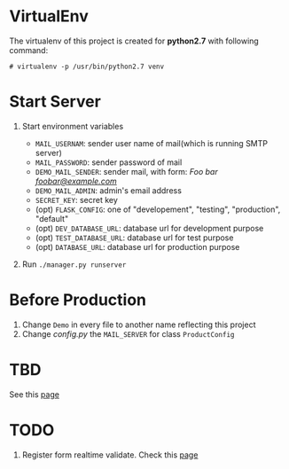 VirtualEnv
=========

The virtualenv of this project is created for **python2.7** with following command:

    # virtualenv -p /usr/bin/python2.7 venv    


Start Server
============

1. Start environment variables

    * `MAIL_USERNAM`: sender user name of mail(which is running SMTP server)
    * `MAIL_PASSWORD`: sender password of mail
    * `DEMO_MAIL_SENDER`: sender mail, with form: *Foo bar <foobar@example.com>*
    * `DEMO_MAIL_ADMIN`: admin's email address
    * `SECRET_KEY`: secret key
    * (opt) `FLASK_CONFIG`: one of "developement", "testing", "production", "default"
    * (opt) `DEV_DATABASE_URL`: database url for development purpose
    * (opt) `TEST_DATABASE_URL`: database url for test purpose
    * (opt) `DATABASE_URL`: database url for production purpose

2. Run `./manager.py runserver`

Before Production
=================

1. Change `Demo` in every file to another name reflecting this project
2. Change *config.py* the `MAIL_SERVER` for class `ProductConfig`

TBD
===

See this [page](https://github.com/magodo/flask_demo/wiki/Requirement-Verification)

TODO
====

1. Register form realtime validate. Check this [page](http://stackoverflow.com/questions/19898967/how-to-use-wtforms-in-ajax-validation)



